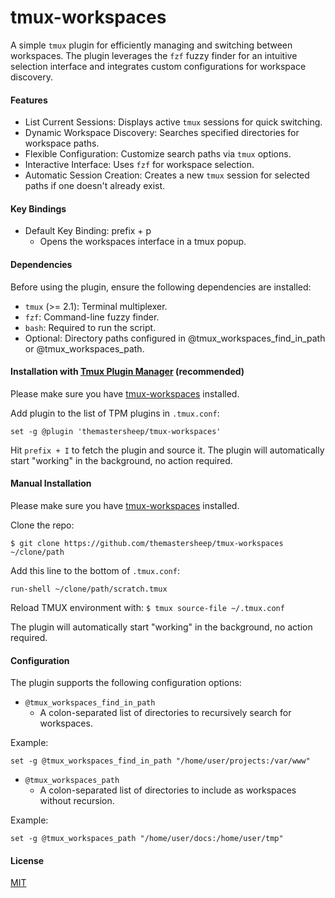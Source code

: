 # tmux-workspaces

A simple `tmux` plugin for efficiently managing and switching between workspaces. The plugin leverages the `fzf` fuzzy finder for an intuitive selection interface and integrates custom configurations for workspace discovery.

#### Features
* List Current Sessions: Displays active `tmux` sessions for quick switching.
* Dynamic Workspace Discovery: Searches specified directories for workspace paths.
* Flexible Configuration: Customize search paths via `tmux` options.
* Interactive Interface: Uses `fzf` for workspace selection.
* Automatic Session Creation: Creates a new `tmux` session for selected paths if one doesn't already exist.

#### Key Bindings

* Default Key Binding: prefix + p
  * Opens the workspaces interface in a tmux popup.

#### Dependencies
Before using the plugin, ensure the following dependencies are installed:

* `tmux` (>= 2.1): Terminal multiplexer.
* `fzf`: Command-line fuzzy finder.
* `bash`: Required to run the script.
* Optional: Directory paths configured in @tmux_workspaces_find_in_path or @tmux_workspaces_path.


#### Installation with [Tmux Plugin Manager](https://github.com/tmux-plugins/tpm) (recommended)

Please make sure you have
[tmux-workspaces](https://github.com/themastersheep/tmux-workspaces) installed.

Add plugin to the list of TPM plugins in `.tmux.conf`:

    set -g @plugin 'themastersheep/tmux-workspaces'

Hit `prefix + I` to fetch the plugin and source it. The plugin will
automatically start "working" in the background, no action required.

#### Manual Installation

Please make sure you have
[tmux-workspaces](https://github.com/themastersheep/tmux-workspaces) installed.

Clone the repo:

    $ git clone https://github.com/themastersheep/tmux-workspaces ~/clone/path

Add this line to the bottom of `.tmux.conf`:

    run-shell ~/clone/path/scratch.tmux

Reload TMUX environment with: `$ tmux source-file ~/.tmux.conf`

The plugin will automatically start "working" in the background, no action
required.


#### Configuration

The plugin supports the following configuration options:

* `@tmux_workspaces_find_in_path`
  * A colon-separated list of directories to recursively search for workspaces.

Example:

    set -g @tmux_workspaces_find_in_path "/home/user/projects:/var/www"

* `@tmux_workspaces_path`
  * A colon-separated list of directories to include as workspaces without recursion.

Example:

    set -g @tmux_workspaces_path "/home/user/docs:/home/user/tmp"

#### License
[MIT](LICENSE)

